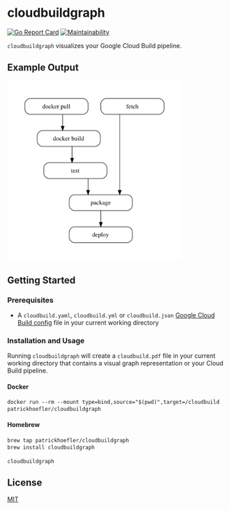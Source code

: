 # cloudbuildgraph

[![Go Report Card](https://goreportcard.com/badge/github.com/patrickhoefler/cloudbuildgraph)](https://goreportcard.com/report/github.com/patrickhoefler/cloudbuildgraph)
[![Maintainability](https://api.codeclimate.com/v1/badges/e6b4c7aef80d06332d19/maintainability)](https://codeclimate.com/github/patrickhoefler/cloudbuildgraph/maintainability)

`cloudbuildgraph` visualizes your Google Cloud Build pipeline.

## Example Output

<img src="example/cloudbuild.png" alt="Example graph" width="400px">

## Getting Started

### Prerequisites

- A `cloudbuild.yaml`, `cloudbuild.yml` or `cloudbuild.json` [Google Cloud Build config](https://cloud.google.com/cloud-build/docs/build-config) file in your current working directory

### Installation and Usage

Running `cloudbuildgraph` will create a `cloudbuild.pdf` file in your current working directory that contains a visual graph representation or your Cloud Build pipeline.

#### Docker

```shell
docker run --rm --mount type=bind,source="$(pwd)",target=/cloudbuild patrickhoefler/cloudbuildgraph
```

#### Homebrew

```shell
brew tap patrickhoefler/cloudbuildgraph
brew install cloudbuildgraph

cloudbuildgraph
```

## License

[MIT](https://github.com/patrickhoefler/cloudbuildgraph/blob/main/LICENSE)

